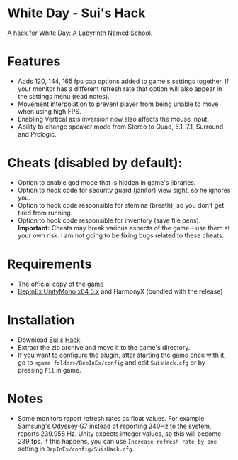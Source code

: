 # White Day - Sui's Hack
 A hack for White Day: A Labyrinth Named School.
 
# Features
 * Adds 120, 144, 165 fps cap options added to game's settings together. If your monitor has a different refresh rate that option will also appear in the settings menu (read notes).
 * Movement interpolation to prevent player from being unable to move when using high FPS.
 * Enabling Vertical axis inversion now also affects the mouse input.
 * Ability to change speaker mode from Stereo to Quad, 5.1, 7.1, Surround and Prologic.
 
# Cheats (disabled by default):
 * Option to enable god mode that is hidden in game's libraries.
 * Option to hook code for security guard (janitor) view sight, so he ignores you. 
 * Option to hook code responsible for stemina (breath), so you don't get tired from running.
 * Option to hook code responsible for inventory (save file pens).
**Important:** Cheats may break various aspects of the game - use them at your own risk. I am not going to be fixing bugs related to these cheats.

# Requirements
* The official copy of the game
* [BepInEx UnityMono x64 5.x](https://github.com/BepInEx/BepInEx/releases/) and HarmonyX (bundled with the release)

# Installation
* Download [Sui's Hack](https://github.com/SuiMachine/White-Day---Sui-s-Hack/releases).
* Extract the zip archive and move it to the game's directory.
* If you want to configure the plugin, after starting the game once with it, go to ``<game folder>/BepInEx/config`` and edit ``SuisHack.cfg`` or by pressing ``F11`` in game.

# Notes
* Some monitors report refresh rates as float values. For example Samsung's Odyssey G7 instead of reporting 240Hz to the system, reports 239.958 Hz. Unity expects integer values, so this will become 239 fps. If this happens, you can use ``Increase refresh rate by one`` setting in ``BepInEx/config/SuisHack.cfg``.
